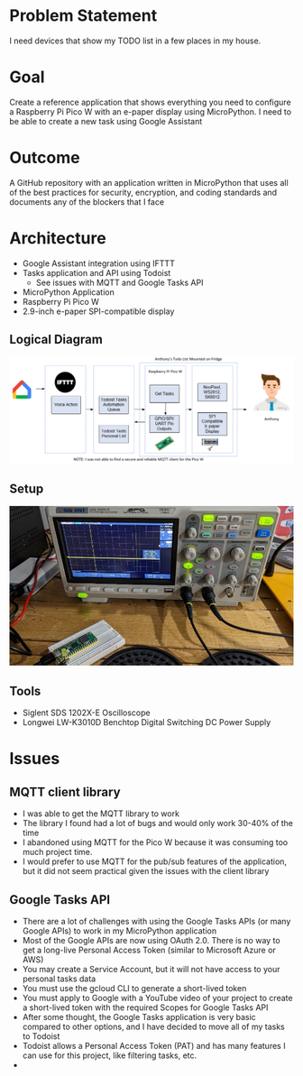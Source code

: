 # Problem Statement

I need devices that show my TODO list in a few places in my house.

# Goal

Create a reference application that shows everything you need to configure a Raspberry Pi Pico W with an e-paper display using MicroPython. I need to be able to create a new task using Google Assistant

# Outcome

A GitHub repository with an application written in MicroPython that uses all of the best practices for security, encryption, and coding standards and documents any of the blockers that I face

# Architecture

-   Google Assistant integration using IFTTT
-   Tasks application and API using Todoist
    -   See issues with MQTT and Google Tasks API
-   MicroPython Application
-   Raspberry Pi Pico W
-   2.9-inch e-paper SPI-compatible display

## Logical Diagram

![Diagram Description automatically generated](media/26cb755d4e0aee7028838f39bff997d5.png)

## Setup

![Graphical user interface Description automatically generated](media/718ed5cb3c9d0f53e3f1de20174fa1df.jpeg)

## Tools

-   Siglent SDS 1202X-E Oscilloscope
-   Longwei LW-K3010D Benchtop Digital Switching DC Power Supply

# Issues

## MQTT client library

-   I was able to get the MQTT library to work
-   The library I found had a lot of bugs and would only work 30-40% of the time
-   I abandoned using MQTT for the Pico W because it was consuming too much project time.
-   I would prefer to use MQTT for the pub/sub features of the application, but it did not seem practical given the issues with the client library

## Google Tasks API

-   There are a lot of challenges with using the Google Tasks APIs (or many Google APIs) to work in my MicroPython application
-   Most of the Google APIs are now using OAuth 2.0. There is no way to get a long-live Personal Access Token (similar to Microsoft Azure or AWS)
-   You may create a Service Account, but it will not have access to your personal tasks data
-   You must use the gcloud CLI to generate a short-lived token
-   You must apply to Google with a YouTube video of your project to create a short-lived token with the required Scopes for Google Tasks API
-   After some thought, the Google Tasks application is very basic compared to other options, and I have decided to move all of my tasks to Todoist
-   Todoist allows a Personal Access Token (PAT) and has many features I can use for this project, like filtering tasks, etc.
-   
